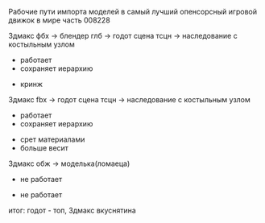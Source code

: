 Рабочие пути импорта моделей в самый лучший опенсорсный игровой движок в мире часть 008228

3дмакс фбх -> блендер глб -> годот сцена тсцн -> наследование с костыльным узлом
+ работает 
+ сохраняет иерархию
- кринж

3дмакс fbx -> годот сцена тсцн -> наследование с костыльным узлом
+ работает 
+ сохраняет иерархию
- срет материалами
- больше весит

3дмакс обж -> моделька(ломаеца)
+ не работает
- не работает


итог: годот - топ, 3дмакс вкуснятина